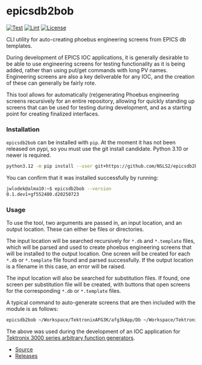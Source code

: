 # epicsdb2bob

[![Test](https://github.com/NSLS2/epicsdb2bob/actions/workflows/test.yml/badge.svg)](https://github.com/NSLS2/epicsdb2bob/actions/workflows/test.yml) [![Lint](https://github.com/NSLS2/epicsdb2bob/actions/workflows/pre-commit.yaml/badge.svg)](https://github.com/NSLS2/epicsdb2bob/actions/workflows/pre-commit.yaml) [![License](https://img.shields.io/badge/license-BSD--3--Clause-blue?style=flat-square)](https://opensource.org/license/bsd-3-clause)

CLI utility for auto-creating phoebus engineering screens from EPICS db templates.

During development of EPICS IOC applications, it is generally desirable to be able to use engineering screens for testing functionality as it is being added, rather than using put/get commands with long PV names.
Engineering screens are also a key deliverable for any IOC, and the creation of these can generally be fairly rote.

This tool allows for automatically (re)generating Phoebus engineering screens recursively for an entire repository, allowing for quickly standing up screens that can be used for testing during development, and as a starting point for creating finalized interfaces.

### Installation

`epicsdb2bob` can be installed with `pip`. At the moment it has not been released on pypi, so you must use the git install candidate. Python 3.10 or newer is required.

```bash
python3.12 -m pip install --user git+https://github.com/NSLS2/epicsdb2bob
```

You can confirm that it was installed successfully by running:

```bash
jwlodek@alma10:~$ epicsdb2bob --version
0.1.dev1+gf552480.d20250723
```

### Usage

To use the tool, two arguments are passed in, an input location, and an output location. These can either be files or directories.

The input location will be searched recursively for `*.db` and `*.template` files, which will be parsed and used to create phoebus engineering screens that will be installed to the output location. One screen will be created for each `*.db` or `*.template` file found and parsed successfully. If the output location is a filename in this case, an error will be raised.

The input location will also be searched for substitution files. If found, one screen per substitution file will be created, with buttons that open screens for the corresponding `*.db` or `*.template` files.

A typical command to auto-generate screens that are then included with the module is as follows:

```bash
epicsdb2bob ~/Workspace/TektronixAFG3K/afg3kApp/Db ~/Workspace/TektronixAFG3K/afg3kApp/op/bob
```

The above was used during the development of an IOC application for [Tektronix 3000 series arbitrary function generators](https://github.com/NSLS2/TektronixAFG3K).

* [Source](https://github.com/NSLS2/epicsdb2bob)
* [Releases](https://github.com/NSLS2/epicsdb2bob/releases)
